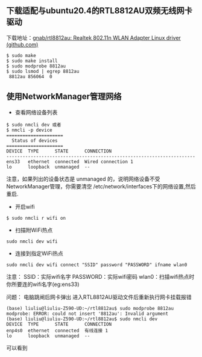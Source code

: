 ## 下载适配与ubuntu20.4的RTL8812AU双频无线网卡驱动
下载地址：[gnab/rtl8812au: Realtek 802.11n WLAN Adapter Linux driver (github.com)](https://github.com/gnab/rtl8812au)
```shell
$ sudo make
$ sudo make install
$ sudo modprobe 8812au
$ sudo lsmod | egrep 8812au
 8812au 856064  0
```

## 使用NetworkManager管理网络
* 查看网络设备列表
```shell
$ sudo nmcli dev 或者
$ nmcli -p device
=====================
  Status of devices
=====================
DEVICE  TYPE      STATE      CONNECTION
----------------------------------------------------------------------
ens33   ethernet  connected  Wired connection 1
lo      loopback  unmanaged  --
```
注意，如果列出的设备状态是 unmanaged 的，说明网络设备不受NetworkManager管理，你需要清空 /etc/network/interfaces下的网络设置,然后重启.
* 开启wifi
```shell
$ sudo nmcli r wifi on
```
* 扫描附WiFi热点
```shell
sudo nmcli dev wifi
```
* 连接到指定WiFi热点
```shell
sudo nmcli dev wifi connect "SSID" password "PASSWORD" ifname wlan0
```
注意：
SSID：实际wifi名字
PASSWORD：实际wifi密码
wlan0：扫描wifi热点时你所要连的wifi名字(eg:ens33)


问题：
电脑跳闸后网卡弹出
进入RTL8812AU驱动文件后重新执行网卡挂载报错

```shell
(base) liuliu@liuliu-Z590-UD:~/rtl8812au$ sudo modprobe 8812au
modprobe: ERROR: could not insert '8812au': Invalid argument
(base) liuliu@liuliu-Z590-UD:~/rtl8812au$ sudo nmcli dev
DEVICE  TYPE      STATE      CONNECTION 
enp4s0  ethernet  connected  有线连接 1 
lo      loopback  unmanaged  --     
```

可以看到